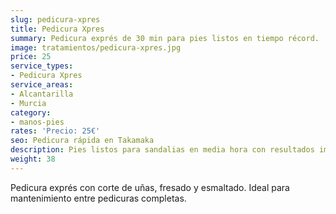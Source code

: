 ```yaml
---
slug: pedicura-xpres
title: Pedicura Xpres
summary: Pedicura exprés de 30 min para pies listos en tiempo récord.
image: tratamientos/pedicura-xpres.jpg
price: 25
service_types:
- Pedicura Xpres
service_areas:
- Alcantarilla
- Murcia
category:
- manos-pies
rates: 'Precio: 25€'
seo: Pedicura rápida en Takamaka
description: Pies listos para sandalias en media hora con resultados impecables.
weight: 38
---
```


Pedicura exprés con corte de uñas, fresado y esmaltado. Ideal para mantenimiento entre pedicuras completas.
